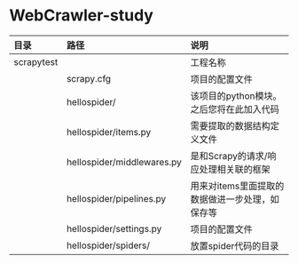 # WebCrawler-study

|目录|路径|说明|
|:---|:---|:---|
| scrapytest |  | 工程名称 |
|  | scrapy.cfg | 项目的配置文件 |
|  | hellospider/ | 该项目的python模块。之后您将在此加入代码 | 
|  | hellospider/items.py | 需要提取的数据结构定义文件 | 
|  | hellospider/middlewares.py | 是和Scrapy的请求/响应处理相关联的框架 | 
|  | hellospider/pipelines.py | 用来对items里面提取的数据做进一步处理，如保存等 | 
|  | hellospider/settings.py | 项目的配置文件 |
|  | hellospider/spiders/ | 放置spider代码的目录 |